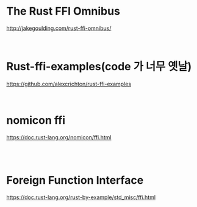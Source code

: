 # The Rust FFI Omnibus

http://jakegoulding.com/rust-ffi-omnibus/

<br>

# Rust-ffi-examples(code 가 너무 옛날)

https://github.com/alexcrichton/rust-ffi-examples

<br>

# nomicon ffi

https://doc.rust-lang.org/nomicon/ffi.html

<br>


<br>

# Foreign Function Interface

https://doc.rust-lang.org/rust-by-example/std_misc/ffi.html
